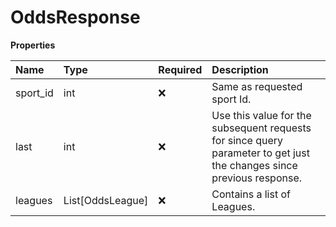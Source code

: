 # OddsResponse

**Properties**

| Name     | Type             | Required | Description                                                                                                           |
| :------- | :--------------- | :------- | :-------------------------------------------------------------------------------------------------------------------- |
| sport_id | int              | ❌       | Same as requested sport Id.                                                                                           |
| last     | int              | ❌       | Use this value for the subsequent requests for since query parameter to get just the changes since previous response. |
| leagues  | List[OddsLeague] | ❌       | Contains a list of Leagues.                                                                                           |

<!-- This file was generated by liblab | https://liblab.com/ -->
